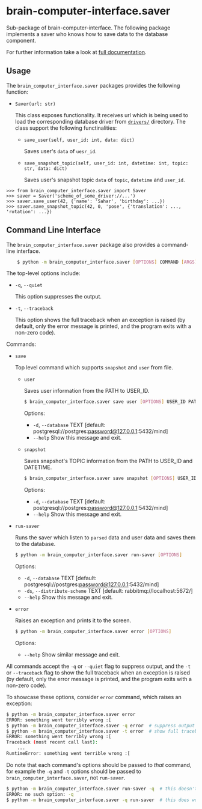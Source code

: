 # brain-computer-interface.saver

Sub-package of brain-computer-interface.
The following package implements a saver who knows how to save data to the database component.

For further information take a look at [full documentation](https://the-unbearable-ease-of-programming.readthedocs.io/en/latest/saver/saver.html).

## Usage

The `brain_computer_interface.saver` packages provides the following function:


- `Saver(url: str)`

    This class exposes functionality.
    It receives url which is being used to load the corresponding database driver from [`drivers/`](/brain_computer_interface/database/drivers/) directory.
    The class support the following functinalities:

    - `save_user(self, user_id: int, data: dict)`

        Saves user's `data` of `uesr_id`.

    - `save_snapshot_topic(self, user_id: int, datetime: int, topic: str, data: dict)`

        Saves user's snapshot topic `data` of `topic`, `datetime` and `user_id`.
    
```pycon
>>> from brain_computer_interface.saver import Saver
>>> saver = Saver('scheme_of_some_driver://...')
>>> saver.save_user(42, {'name': 'Sahar', 'birthday': ...})
>>> saver.save_snapshot_topic(42, 0, 'pose', {'translation': ..., 'rotation': ...})
```

## Command Line Interface

The `brain_computer_interface.saver` package also provides a command-line interface.
```sh
    $ python -m brain_computer_interface.saver [OPTIONS] COMMAND [ARGS]
```

The top-level options include:

- ``-q``, ``--quiet``

    This option suppresses the output.

- ``-t``, ``--traceback``

    This option shows the full traceback when an exception is raised (by
    default, only the error message is printed, and the program exits with a
    non-zero code).

Commands:

- ``save``

    Top level command which supports ``snapshot`` and ``user`` from file.

    - ``user``

        Saves user information from the PATH to USER_ID.

        ```sh
        $ brain_computer_interface.saver save user [OPTIONS] USER_ID PATH
        ```
        Options:
        - ``-d``, ``--database`` TEXT            [default: postgresql://postgres:password@127.0.0.1:5432/mind]
        - ``--help``                             Show this message and exit.

    - ``snapshot``

        Saves snapshot's TOPIC information from the PATH to USER_ID and DATETIME.

        ```sh
        $ brain_computer_interface.saver save snapshot [OPTIONS] USER_ID DATETIME TOPIC PATH
        ```
        Options:
        - ``-d``, ``--database`` TEXT            [default: postgresql://postgres:password@127.0.0.1:5432/mind]
        - ``--help``                             Show this message and exit.

- ``run-saver``

    Runs the saver which listen to ``parsed`` data and user data and saves them to the database.

    ```sh
    $ python -m brain_computer_interface.saver run-saver [OPTIONS]
    ```
    Options:
    - ``-d``, ``--database`` TEXT            [default: postgresql://postgres:password@127.0.0.1:5432/mind]
    - ``-ds``, ``--distribute-scheme`` TEXT  [default: rabbitmq://localhost:5672/]
    - ``--help``                             Show this message and exit.

- `error`

    Raises an exception and prints it to the screen.

    ```sh
    $ python -m brain_computer_interface.saver error [OPTIONS]
    ```

    Options:
    - ``--help``                  Show similar message and exit.

All commands accept the `-q` or `--quiet` flag to suppress output, and the `-t`
or `--traceback` flag to show the full traceback when an exception is raised
(by default, only the error message is printed, and the program exits with a
non-zero code).

To showcase these options, consider `error` command, which raises an exception:

```sh
$ python -m brain_computer_interface.saver error
ERROR: something went terribly wrong :[
$ python -m brain_computer_interface.saver -q error  # suppress output
$ python -m brain_computer_interface.saver -t error  # show full traceback
ERROR: something went terribly wrong :[
Traceback (most recent call last):
    ...
RuntimeError: something went terrible wrong :[
```

Do note that each command's options should be passed to *that* command, for example the `-q` and `-t` options should be passed to `brain_computer_interface.saver`, not `run-saver`.

```sh
$ python -m brain_computer_interface.saver run-saver -q  # this doesn't work
ERROR: no such option: -q
$ python -m brain_computer_interface.saver -q run-saver  # this does work
```
